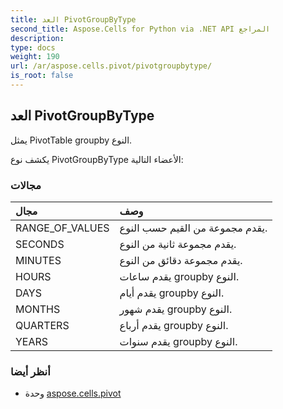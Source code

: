 ```yaml
---
title: العد PivotGroupByType
second_title: Aspose.Cells for Python via .NET API المراجع
description:
type: docs
weight: 190
url: /ar/aspose.cells.pivot/pivotgroupbytype/
is_root: false
---
```

##  العد PivotGroupByType
يمثل PivotTable groupby النوع.



يكشف نوع PivotGroupByType الأعضاء التالية:

###  مجالات
| مجال| وصف|
| :- | :- |
| RANGE_OF_VALUES | يقدم مجموعة من القيم حسب النوع.|
| SECONDS | يقدم مجموعة ثانية من النوع.|
| MINUTES | يقدم مجموعة دقائق من النوع.|
| HOURS | يقدم ساعات groupby النوع.|
| DAYS | يقدم أيام groupby النوع.|
| MONTHS | يقدم شهور groupby النوع.|
| QUARTERS | يقدم أرباع groupby النوع.|
| YEARS | يقدم سنوات groupby النوع.|



###  أنظر أيضا
* وحدة [aspose.cells.pivot](..)
